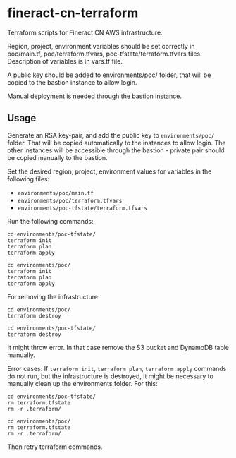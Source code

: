 # fineract-cn-terraform
Terraform scripts for Fineract CN AWS infrastructure.

Region, project, environment variables should be set correctly in poc/main.tf, poc/terraform.tfvars, poc-tfstate/terraform.tfvars files. Description of variables is in vars.tf file.

A public key should be added to environments/poc/ folder, that will be copied to the bastion instance to allow login.

Manual deployment is needed through the bastion instance.

## Usage
Generate an RSA key-pair, and add the public key to `environments/poc/` folder. That will be copied automatically to the instances to allow login. The other instances will be accessible through the bastion - private pair should be copied manually to the bastion.

Set the desired region, project, environment values for variables in the following files:
* `environments/poc/main.tf`
* `environments/poc/terraform.tfvars`
* `environments/poc-tfstate/terraform.tfvars`

Run the following commands:
```
cd environments/poc-tfstate/
terraform init
terraform plan
terraform apply
```
```
cd environments/poc/
terraform init
terraform plan
terraform apply
```

For removing the infrastructure:
```
cd environments/poc/
terraform destroy
```
```
cd environments/poc-tfstate/
terraform destroy
```
It might throw error. In that case remove the S3 bucket and DynamoDB table manually.

Error cases:
If `terraform init`, `terraform plan`, `terraform apply` commands do not run, but the infrastructure is destroyed, it might be necessary to manually clean up the environments folder. For this:
```
cd environments/poc-tfstate/
rm terraform.tfstate
rm -r .terraform/
```
```
cd environments/poc/
rm terraform.tfstate
rm -r .terraform/
```
Then retry terraform commands.
